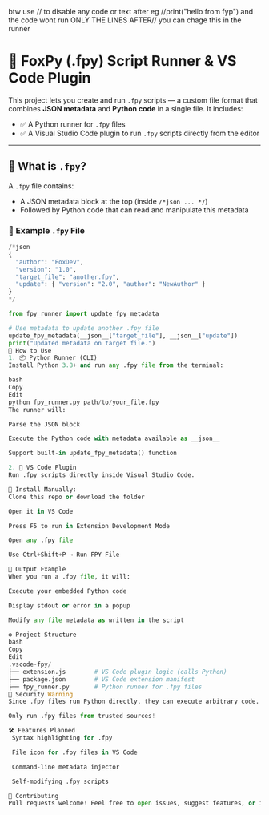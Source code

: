 btw use // to disable any code or text after eg //print("hello from fyp") and the code wont run ONLY THE LINES AFTER// you can chage this in the runner 
# 🦊 FoxPy (.fpy) Script Runner & VS Code Plugin

This project lets you create and run `.fpy` scripts — a custom file format that combines **JSON metadata** and **Python code** in a single file. It includes:

- ✅ A Python runner for `.fpy` files
- ✅ A Visual Studio Code plugin to run `.fpy` scripts directly from the editor

---

## 🧠 What is `.fpy`?

A `.fpy` file contains:
- A JSON metadata block at the top (inside `/*json ... */`)
- Followed by Python code that can read and manipulate this metadata

### 📝 Example `.fpy` File

```python
/*json
{
  "author": "FoxDev",
  "version": "1.0",
  "target_file": "another.fpy",
  "update": { "version": "2.0", "author": "NewAuthor" }
}
*/

from fpy_runner import update_fpy_metadata

# Use metadata to update another .fpy file
update_fpy_metadata(__json__["target_file"], __json__["update"])
print("Updated metadata on target file.")
🔧 How to Use
1. 📦 Python Runner (CLI)
Install Python 3.8+ and run any .fpy file from the terminal:

bash
Copy
Edit
python fpy_runner.py path/to/your_file.fpy
The runner will:

Parse the JSON block

Execute the Python code with metadata available as __json__

Support built-in update_fpy_metadata() function

2. 🧩 VS Code Plugin
Run .fpy scripts directly inside Visual Studio Code.

🔌 Install Manually:
Clone this repo or download the folder

Open it in VS Code

Press F5 to run in Extension Development Mode

Open any .fpy file

Use Ctrl+Shift+P → Run FPY File

🏃 Output Example
When you run a .fpy file, it will:

Execute your embedded Python code

Display stdout or error in a popup

Modify any file metadata as written in the script

⚙️ Project Structure
bash
Copy
Edit
.vscode-fpy/
├── extension.js        # VS Code plugin logic (calls Python)
├── package.json        # VS Code extension manifest
├── fpy_runner.py       # Python runner for .fpy files
🔐 Security Warning
Since .fpy files run Python directly, they can execute arbitrary code.

Only run .fpy files from trusted sources!

🛠 Features Planned
 Syntax highlighting for .fpy

 File icon for .fpy files in VS Code

 Command-line metadata injector

 Self-modifying .fpy scripts

🤝 Contributing
Pull requests welcome! Feel free to open issues, suggest features, or improve the runner and VS Code integration.


